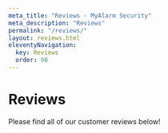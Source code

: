 ```yaml
---
meta_title: "Reviews - MyAlarm Security"
meta_description: "Reviews"
permalink: "/reviews/"
layout: reviews.html
eleventyNavigation:
  key: Reviews
  order: 98
---
```


# Reviews

Please find all of our customer reviews below!
